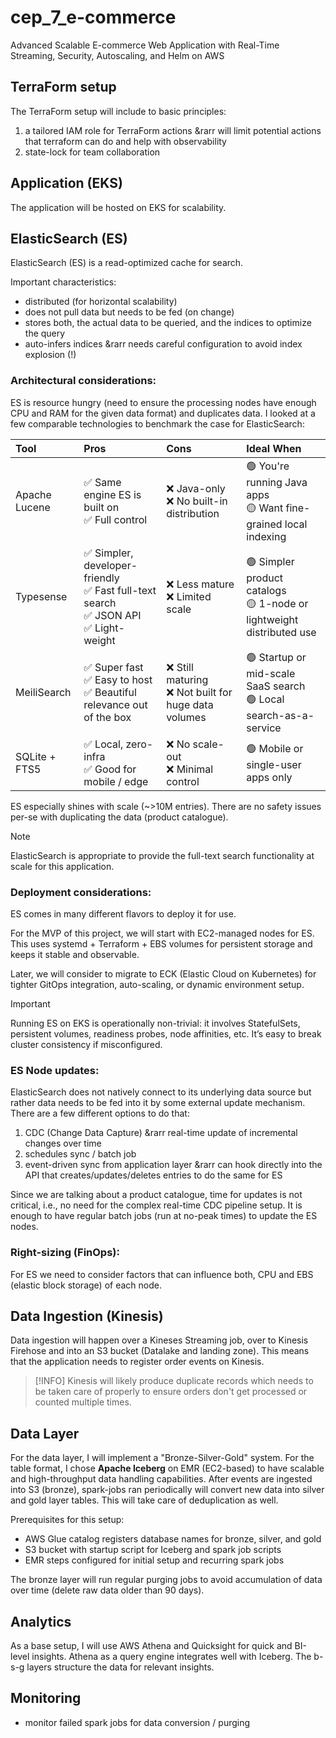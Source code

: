 # cep_7_e-commerce
Advanced Scalable E-commerce Web Application with Real-Time Streaming, Security, Autoscaling, and Helm on AWS

## TerraForm setup
The TerraForm setup will include to basic principles:
1. a tailored IAM role for TerraForm actions &rarr will limit potential actions that terraform can do and help with observability
2. state-lock for team collaboration


## Application (EKS)
The application will be hosted on EKS for scalability.


## ElasticSearch (ES)
ElasticSearch (ES) is a read-optimized cache for search.

Important characteristics:
- distributed (for horizontal scalability)
- does not pull data but needs to be fed (on change)
- stores both, the actual data to be queried, and the indices to optimize the query
- auto-infers indices &rarr needs careful configuration to avoid index explosion (!)


### Architectural considerations:
ES is resource hungry (need to ensure the processing nodes have enough CPU and RAM for the given data format) and duplicates data. I looked at a few comparable technologies to benchmark the case for ElasticSearch:

| Tool | Pros | Cons | Ideal When |
| :-- | :-- | :-- | :-- |
| Apache Lucene	| ✅ Same engine ES is built on<br>✅ Full control | ❌ Java-only<br>❌ No built-in distribution | 🟢 You're running Java apps<br>🟡 Want fine-grained local indexing |
| Typesense	| ✅ Simpler, developer-friendly<br>✅ Fast full-text search<br>✅ JSON API<br>✅ Light-weight | ❌ Less mature<br>❌ Limited scale | 🟢 Simpler product catalogs<br>🟡 1-node or lightweight distributed use |
| MeiliSearch | ✅ Super fast<br>✅ Easy to host<br>✅ Beautiful relevance out of the box | ❌ Still maturing<br>❌ Not built for huge data volumes | 🟢 Startup or mid-scale SaaS search<br>🟢 Local search-as-a-service |
| SQLite + FTS5 | ✅ Local, zero-infra<br>✅ Good for mobile / edge | ❌ No scale-out<br>❌ Minimal control	| 🟢 Mobile or single-user apps only |

ES especially shines with scale (~>10M entries). There are no safety issues per-se with duplicating the data (product catalogue).

> [!NOTE]
> ElasticSearch is appropriate to provide the full-text search functionality at scale for this application.


### Deployment considerations:
ES comes in many different flavors to deploy it for use.

For the MVP of this project, we will start with EC2-managed nodes for ES. This uses systemd + Terraform + EBS volumes for persistent storage and keeps it stable and observable.

Later, we will consider to migrate to ECK (Elastic Cloud on Kubernetes) for tighter GitOps integration, auto-scaling, or dynamic environment setup.

> [!IMPORTANT] 
> Running ES on EKS is operationally non-trivial: it involves StatefulSets, persistent volumes, readiness probes, node affinities, etc. It’s easy to break cluster consistency if misconfigured.


### ES Node updates:
ElasticSearch does not natively connect to its underlying data source but rather data needs to be fed into it by some external update mechanism. There are a few different options to do that:
1. CDC (Change Data Capture) &rarr real-time update of incremental changes over time
2. schedules sync / batch job
3. event-driven sync from application layer &rarr can hook directly into the API that creates/updates/deletes entries to do the same for ES

Since we are talking about a product catalogue, time for updates is not critical, i.e., no need for the complex real-time CDC pipeline setup. It is enough to have regular batch jobs (run at no-peak times) to update the ES nodes.


### Right-sizing (FinOps):
For ES we need to consider factors that can influence both, CPU and EBS (elastic block storage) of each node.


## Data Ingestion (Kinesis)
Data ingestion will happen over a Kineses Streaming job, over to Kinesis Firehose and into an S3 bucket (Datalake and landing zone). This means that the application needs to register order events on Kinesis.

> [!INFO]
> Kinesis will likely produce duplicate records which needs to be taken care of properly to ensure orders don't get processed or counted multiple times.


## Data Layer
For the data layer, I will implement a "Bronze-Silver-Gold" system. For the table format, I chose **Apache Iceberg** on EMR (EC2-based) to have scalable and high-throughput data handling capabilities. After events are ingested into S3 (bronze), spark-jobs ran periodically will convert new data into silver and gold layer tables. This will take care of deduplication as well.

Prerequisites for this setup:
- AWS Glue catalog registers database names for bronze, silver, and gold
- S3 bucket with startup script for Iceberg and spark job scripts
- EMR steps configured for initial setup and recurring spark jobs

The bronze layer will run regular purging jobs to avoid accumulation of data over time (delete raw data older than 90 days).


## Analytics
As a base setup, I will use AWS Athena and Quicksight for quick and BI-level insights. Athena as a query engine integrates well with Iceberg. The b-s-g layers structure the data for relevant insights.


## Monitoring
- monitor failed spark jobs for data conversion / purging
